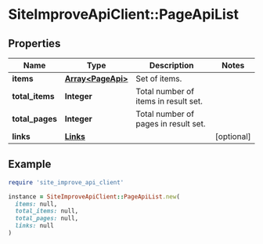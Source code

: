 # SiteImproveApiClient::PageApiList

## Properties

| Name | Type | Description | Notes |
| ---- | ---- | ----------- | ----- |
| **items** | [**Array&lt;PageApi&gt;**](PageApi.md) | Set of items. |  |
| **total_items** | **Integer** | Total number of items in result set. |  |
| **total_pages** | **Integer** | Total number of pages in result set. |  |
| **links** | [**Links**](Links.md) |  | [optional] |

## Example

```ruby
require 'site_improve_api_client'

instance = SiteImproveApiClient::PageApiList.new(
  items: null,
  total_items: null,
  total_pages: null,
  links: null
)
```

